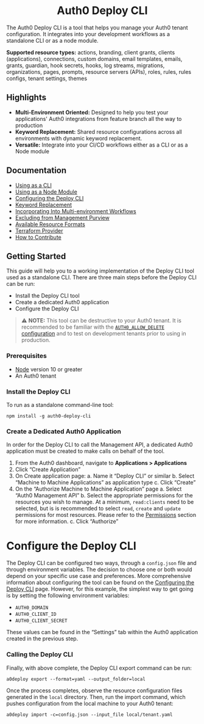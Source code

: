 <div align="center">
  <h1>Auth0 Deploy CLI</h1>
</div>

The Auth0 Deploy CLI is a tool that helps you manage your Auth0 tenant configuration. It integrates into your development workflows as a standalone CLI or as a node module.

**Supported resource types:** actions, branding, client grants, clients (applications), connections, custom domains, email templates, emails, grants, guardian, hook secrets, hooks, log streams, migrations, organizations, pages, prompts, resource servers (APIs), roles, rules, rules configs, tenant settings, themes

## Highlights

- **Multi-Environment Oriented:** Designed to help you test your applications' Auth0 integrations from feature branch all the way to production
- **Keyword Replacement:** Shared resource configurations across all environments with dynamic keyword replacement.
- **Versatile:** Integrate into your CI/CD workflows either as a CLI or as a Node module

## Documentation

- [Using as a CLI](docs/using-as-cli.md)
- [Using as a Node Module](#)
- [Configuring the Deploy CLI](#)
- [Keyword Replacement](#)
- [Incorporating Into Multi-environment Workflows](#)
- [Excluding from Management Purview](#)
- [Available Resource Formats](#)
- [Terraform Provider](#)
- [How to Contribute](#)

## Getting Started

This guide will help you to a working implementation of the Deploy CLI tool used as a standalone CLI. There are three main steps before the Deploy CLI can be run:

- Install the Deploy CLI tool
- Create a dedicated Auth0 application
- Configure the Deploy CLI

> ⚠️ **NOTE:** This tool can be destructive to your Auth0 tenant. It is recommended to be familiar with the [`AUTH0_ALLOW_DELETE` configuration](#) and to test on development tenants prior to using in production.

### Prerequisites

- [Node](https://nodejs.dev/) version 10 or greater
- An Auth0 tenant

### Install the Deploy CLI

To run as a standalone command-line tool:

```shell
npm install -g auth0-deploy-cli
```

### Create a Dedicated Auth0 Application

In order for the Deploy CLI to call the Management API, a dedicated Auth0 application must be created to make calls on behalf of the tool.

1. From the Auth0 dashboard, navigate to **Applications > Applications**
2. Click “Create Application”
3. On Create application page:
   a. Name it “Deploy CLI” or similar
   b. Select “Machine to Machine Applications” as application type
   c. Click “Create”
4. On the “Authorize Machine to Machine Application” page
   a. Select “Auth0 Management API”
   b. Select the appropriate permissions for the resources you wish to manage. At a minimum, `read:clients` need to be selected, but is is recommended to select `read`, `create` and `update` permissions for most resources. Please refer to the [Permissions](#) section for more information.
   c. Click “Authorize”

# Configure the Deploy CLI

The Deploy CLI can be configured two ways, through a `config.json` file and through environment variables. The decision to choose one or both would depend on your specific use case and preferences. More comprehensive information about configuring the tool can be found on the [Configuring the Deploy CLI](#) page. However, for this example, the simplest way to get going is by setting the following environment variables:

- `AUTH0_DOMAIN`
- `AUTH0_CLIENT_ID`
- `AUTH0_CLIENT_SECRET`

These values can be found in the “Settings” tab within the Auth0 application created in the previous step.

### Calling the Deploy CLI

Finally, with above complete, the Deploy CLI export command can be run:

```shell
a0deploy export --format=yaml --output_folder=local
```

Once the process completes, observe the resource configuration files generated in the `local` directory. Then, run the import command, which pushes configuration from the local machine to your Auth0 tenant:

```shell
a0deploy import -c=config.json --input_file local/tenant.yaml
```
